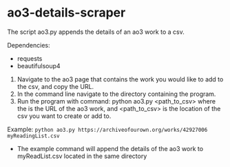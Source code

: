 # ao3-details-scraper

The script ao3.py appends the details of an ao3 work to a csv. 

Dependencies:  
- requests
- beautifulsoup4

1. Navigate to the ao3 page that contains the work you would like to add to the csv, and copy the URL.
2. In the command line navigate to the directory containing the program. 
3. Run the program with command: python ao3.py <URL> <path_to_csv>
	where the <URL> is the URL of the ao3 work, and <path_to_csv> is the location of the csv you want to create or add to.

Example: `python ao3.py https://archiveofourown.org/works/42927006 myReadingList.csv`
	
- The example command will append the details of the ao3 work to myReadList.csv located in the same directory
